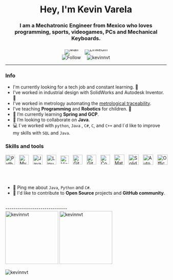 <h1 align="center">Hey, I'm Kevin Varela</h1>
<h3 align="center">I am a Mechatronic Engineer from Mexico who loves programming, sports, videogames, PCs and Mechanical Keyboards.</h3>

<div align="center">
  <span style="display: inline-block; line-height: 0;">
    <a href="mailto:kevinvarelatalamantes@gmail.com" style="text-decoration: none;">
      <img src="https://img.shields.io/badge/kevinvarelatalamantes@gmail.com-D14836?style=for-the-badge&logo=gmail&logoColor=white" alt="Mail">
    </a>
  </span>
  &nbsp;&nbsp;&nbsp;
  <span style="display: inline-block; line-height: 0;">
    <a href="https://www.linkedin.com/in/kevinvarelatalamantes/" style="text-decoration: none;">
      <img src="https://img.shields.io/badge/LinkedIn-0077B5?style=for-the-badge&logo=linkedin&logoColor=white" alt="Linkedin">
    </a>
  </span>
</div>

<div align="center">
  <img src="https://img.shields.io/github/followers/KevinNVT.svg?style=social&label=Follow&maxAge=2592000" alt="Follow">
  &nbsp;&nbsp;&nbsp;
  <img src="https://komarev.com/ghpvc/?username=kevinnvt&label=Profile%20views&color=0e75b6&style=flat" alt="kevinnvt">
</div>

------------------------------

### Info
- I'm currently looking for a tech job and constant learning. 🔎
- I've worked in industrial design with SolidWorks and Autodesk Inventor. 📏
- I've worked in metrology automating the [metrological traceability](https://jcgm.bipm.org/vim/en/2.41.html).
- I've teaching **Programming** and **Robotics** for children. 🤖
- 🌱 I’m currently learning **Spring and GCP**.
- 👯 I’m looking to collaborate on **Java**.
- 💻 I´ve worked with `python`, `Java` , `C#`, `C`, and `C++` and I´d like to improve my skills with `SQL` and `Java`. 

### Skills and tools
<p align="left" style="display: flex; align-items: center;">
  <!-- + Languages + -->
  <img align="left" alt="Python" width="30px" src="https://img.icons8.com/color/344/python--v1.png" style="padding-right:10px;" />
  <img align="left" alt="MySQL" width="30px" src="https://cdn.jsdelivr.net/gh/devicons/devicon/icons/mysql/mysql-original.svg" style="padding-right:10px;" />
  <img align="left" alt="Java" width="30px" src="https://img.icons8.com/?size=100&id=13679&format=png&color=000000" style="padding-right:10px;" />
  <!-- + Operative Systems + -->
  <img align="left" alt="Linux" width="30px" src="https://img.icons8.com/?size=100&id=17842&format=png&color=000000" style="padding-right:10px;" />
  <!-- + Frameworks + -->
  <!-- + IDEs + -->
  <img align="left" alt="Visual Studio Code" width="26px" src="https://cdn.jsdelivr.net/gh/devicons/devicon/icons/vscode/vscode-original.svg" style="padding-right:10px;" />
  <!-- + Git + -->
  <img align="left" alt="Git" width="30px" src="https://cdn.jsdelivr.net/gh/devicons/devicon/icons/git/git-original.svg" style="padding-right:10px;" />
  <img align="left" alt="GitHub" width="30px" src="https://user-images.githubusercontent.com/3369400/139447912-e0f43f33-6d9f-45f8-be46-2df5bbc91289.png" style="padding-right:10px;" />
  <!-- + Others + -->
  <picture>
    <source media="(prefers-color-scheme: dark)" srcset="https://img.icons8.com/?size=100&id=419&format=png&color=FFFFFF">
    <source media="(prefers-color-scheme: light)" srcset="https://img.icons8.com/?size=100&id=419&format=png&color=000000">
    <img align="left" alt="Console" width="30px" src="https://img.icons8.com/?size=100&id=419&format=png&color=000000" style="padding-right:10px;">
  </picture>
  <img align="left" alt="Matlab" width="32px" src="https://user-images.githubusercontent.com/98143109/163080560-5b495d34-1a2d-4560-8cd2-480475e13ff0.png" style="padding-right:10px;" />
  <img align="left" alt="SolidWorks" width="32px" src="https://img.icons8.com/color/344/solidworks.png" style="padding-right:10px;" />
  <img align="left" alt="Autodesk" width="32px" src="https://user-images.githubusercontent.com/98143109/163080445-0b4e0f81-31c0-441e-b75d-37496bfbbb52.png" style="padding-right:10px;" />
  <img align="left" alt="Office_365" width="32px" src="https://user-images.githubusercontent.com/98143109/163080652-04f1e742-03b6-4382-81c1-fce2f2160444.png" style="padding-right:10px;" />
</p>
<br />
<br />

<!-- + Interests + -->
- 💬 Ping me about `Java`, `Python` and `C#`. 
- 🤝 I'd like to contribute to **Open Source** projects and **GitHub community**.
<br />
------------------------------

<!-- + Stats + -->
<div align="left">
  <img src="https://github-readme-stats.vercel.app/api/top-langs?username=kevinnvt&show_icons=true&locale=en&layout=compact" alt="kevinnvt" height="165" />
  <img src="https://github-readme-stats.vercel.app/api?username=kevinnvt&show_icons=true&locale=en" alt="kevinnvt" height="165" />
</div>

<p align="left">
  <img src="https://github-readme-streak-stats.herokuapp.com/?user=kevinnvt&" alt="kevinnvt" />
</p>
